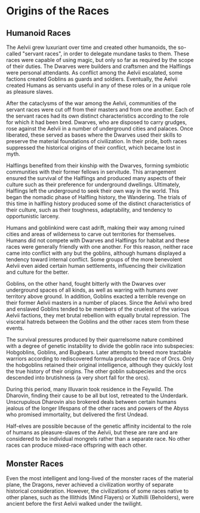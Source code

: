 # Origins of the Races

## Humanoid Races

The Aelvii grew luxuriant over time and created other humanoids, the so-called "servant races", in order to delegate mundane tasks to them. These races were capable of using magic, but only so far as required by the scope of their duties. The Dwarves were builders and craftsmen and the Halflings were personal attendants. As conflict among the Aelvii escalated, some factions created Goblins as guards and soldiers. Eventually, the Aelvii created Humans as servants useful in any of these roles or in a unique role as pleasure slaves.

After the cataclysms of the war among the Aelvii, communities of the servant races were cut off from their masters and from one another. Each of the servant races had its own distinct characteristics according to the role for which it had been bred. Dwarves, who are disposed to carry grudges, rose against the Aelvii in a number of underground cities and palaces. Once liberated, these served as bases where the Dwarves used their skills to preserve the material foundations of civilization. In their pride, both races suppressed the historical origins of their conflict, which became lost in myth.

Halflings benefited from their kinship with the Dwarves, forming symbiotic communities with their former fellows in servitude. This arrangement ensured the survival of the Halflings and produced many aspects of their culture such as their preference for underground dwellings. Ultimately, Halflings left the underground to seek their own way in the world. This began the nomadic phase of Halfling history, the Wandering. The trials of this time in halfling history produced some of the distinct characteristics of their culture, such as their toughness, adaptability, and tendency to opportunistic larceny.

Humans and goblinkind were cast adrift, making their way among ruined cities and areas of wilderness to carve out territories for themselves. Humans did not compete with Dwarves and Halflings for habitat and these races were generally friendly with one another. For this reason, neither race came into conflict with any but the goblins, although humans displayed a tendency toward internal conflict. Some groups of the more benevolent Aelvii even aided certain human settlements, influencing their civilization and culture for the better.

Goblins, on the other hand, fought bitterly with the Dwarves over underground spaces of all kinds, as well as warring with humans over territory above ground. In addition, Goblins exacted a terrible revenge on their former Aelvii masters in a number of places. Since the Aelvii who bred and enslaved Goblins tended to be members of the cruelest of the various Aelvii factions, they met brutal rebellion with equally brutal repression. The visceral hatreds between the Goblins and the other races stem from these events.

The survival pressures produced by their quarrelsome nature combined with a degree of genetic instability to divide the goblin race into subspecies: Hobgoblins, Goblins, and Bugbears. Later attempts to breed more tractable warriors according to rediscovered formula produced the race of Orcs. Only the hobgoblins retained their original intelligence, although they quickly lost the true history of their origins. The other goblin subspecies and the orcs descended into brutishness (a very short fall for the orcs).

During this period, many Illuvarin took residence in the Feywild. The Dharovin, finding their cause to be all but lost, retreated to the Underdark. Unscrupulous Dharovin also brokered deals between certain humans jealous of the longer lifespans of the other races and powers of the Abyss who promised immortality, but delivered the first Undead.

Half-elves are possible because of the genetic affinity incidental to the role of humans as pleasure-slaves of the Aelvii, but these are rare and are considered to be individual mongrels rather than a separate race. No other races can produce mixed-race offspring with each other.

## Monster Races

Even the most intelligent and long-lived of the monster races of the material plane, the Dragons, never achieved a civilization worthy of separate historical consideration. However, the civilizations of some races native to other planes, such as the Illithids (Mind Flayers) or Xuthilli (Beholders), were ancient before the first Aelvii walked under the twilight.
